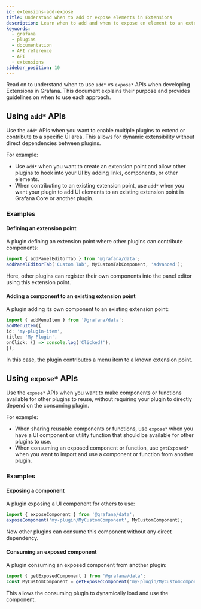 ```yaml
---
id: extensions-add-expose
title: Understand when to add or expose elements in Extensions
description: Learn when to add and when to expose en element to an extension point.
keywords:
  - grafana
  - plugins
  - documentation
  - API reference
  - API
  - extensions
sidebar_position: 10
---
```


Read on to understand when to use `add*` vs `expose*` APIs when developing Extensions in Grafana. This document explains their purpose and provides guidelines on when to use each approach.

## Using `add*` APIs

Use the `add*` APIs when you want to enable multiple plugins to extend or contribute to a specific UI area. This allows for dynamic extensibility without direct dependencies between plugins. 

For example:

- Use `add*` when you want to create an extension point and allow other plugins to hook into your UI by adding links, components, or other elements.
- When contributing to an existing extension point, use `add*` when you want your plugin to add UI elements to an existing extension point in Grafana Core or another plugin.

### Examples

#### Defining an extension point

A plugin defining an extension point where other plugins can contribute components:

```typescript
import { addPanelEditorTab } from '@grafana/data';
addPanelEditorTab('Custom Tab', MyCustomTabComponent, 'advanced');
```

Here, other plugins can register their own components into the panel editor using this extension point.

#### Adding a component to an existing extension point

A plugin adding its own component to an existing extension point:

```typescript
import { addMenuItem } from '@grafana/data';
addMenuItem({
id: 'my-plugin-item',
title: 'My Plugin',
onClick: () => console.log('Clicked!'),
});
```

In this case, the plugin contributes a menu item to a known extension point.

## Using `expose*` APIs

Use the `expose*` APIs when you want to make components or functions available for other plugins to reuse, without requiring your plugin to directly depend on the consuming plugin. 

For example:

- When sharing reusable components or functions, use `expose*` when you have a UI component or utility function that should be available for other plugins to use.
- When consuming an exposed component or function, use `getExposed*` when you want to import and use a component or function from another plugin.

### Examples

#### Exposing a component

A plugin exposing a UI component for others to use:

```typescript
import { exposeComponent } from '@grafana/data';
exposeComponent('my-plugin/MyCustomComponent', MyCustomComponent);
```

Now other plugins can consume this component without any direct dependency.

#### Consuming an exposed component

A plugin consuming an exposed component from another plugin:

```typescript
import { getExposedComponent } from '@grafana/data';
const MyCustomComponent = getExposedComponent('my-plugin/MyCustomComponent');
```

This allows the consuming plugin to dynamically load and use the component.



